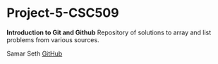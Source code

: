 # Project-5-CSC509
 
 **Introduction to Git and Github**
 Repository of solutions to array and list problems from various sources.
 
 
 
 Samar Seth
 [GitHub](https://www.github.com)
